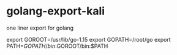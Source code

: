 # golang-export-kali
one liner export for golang



export GOROOT=/usr/lib/go-1.15
export GOPATH=/root/go
export PATH=$GOPATH/bin:$GOROOT/bin:$PATH
